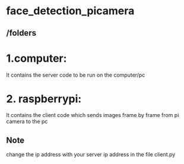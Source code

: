 # face_detection_picamera
## /folders
# 1.computer:
 It contains the server code to be run on the computer/pc

# 2. raspberrypi: 
It contains the client code which sends images frame by frame from pi camera to the pc

## Note
change the ip address with your server ip address in the file client.py
